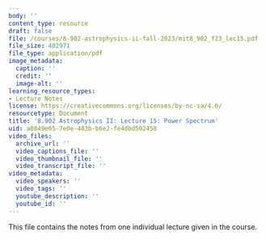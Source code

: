 ```yaml
---
body: ''
content_type: resource
draft: false
file: /courses/8-902-astrophysics-ii-fall-2023/mit8_902_f23_lec15.pdf
file_size: 402971
file_type: application/pdf
image_metadata:
  caption: ''
  credit: ''
  image-alt: ''
learning_resource_types:
- Lecture Notes
license: https://creativecommons.org/licenses/by-nc-sa/4.0/
resourcetype: Document
title: '8.902 Astrophysics II: Lecture 15: Power Spectrum'
uid: a0849e65-7e0e-483b-b6e2-fe4dbd502458
video_files:
  archive_url: ''
  video_captions_file: ''
  video_thumbnail_file: ''
  video_transcript_file: ''
video_metadata:
  video_speakers: ''
  video_tags: ''
  youtube_description: ''
  youtube_id: ''
---
```

This file contains the notes from one individual lecture given in the course.